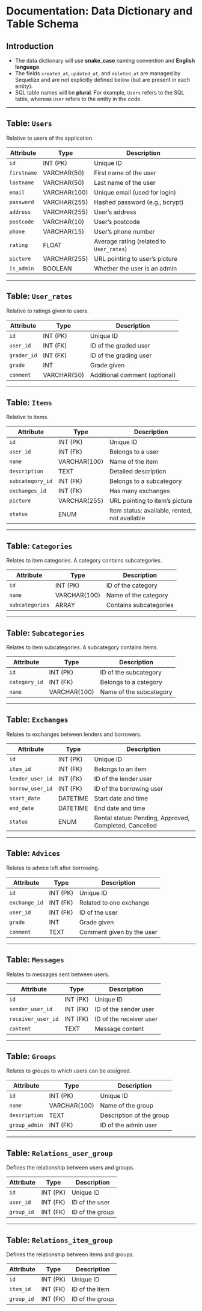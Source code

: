 # Documentation: Data Dictionary and Table Schema

## Introduction

- The data dictionary will use **snake_case** naming convention and **English language**.
- The fields `created_at`, `updated_at`, and `deleted_at` are managed by Sequelize and are not explicitly defined below (but are present in each entity).
- SQL table names will be **plural**. For example, `Users` refers to the SQL table, whereas `User` refers to the entity in the code.

---

## Table: `Users`

Relative to users of the application.

| **Attribute** | **Type**      | **Description**                   |
|---------------|---------------|-----------------------------------|
| `id`          | INT (PK)      | Unique ID                         |
| `firstname`   | VARCHAR(50)   | First name of the user            |
| `lastname`    | VARCHAR(50)   | Last name of the user             |
| `email`       | VARCHAR(100)  | Unique email (used for login)     |
| `password`    | VARCHAR(255)  | Hashed password (e.g., bcrypt)    |
| `address`     | VARCHAR(255)  | User’s address                    |
| `postcode`    | VARCHAR(10)   | User’s postcode                   |
| `phone`       | VARCHAR(15)   | User’s phone number               |
| `rating`      | FLOAT         | Average rating (related to `User_rates`) |
| `picture`     | VARCHAR(255)  | URL pointing to user’s picture    |
| `is_admin`    | BOOLEAN       | Whether the user is an admin      |

---

## Table: `User_rates`

Relative to ratings given to users.

| **Attribute** | **Type**      | **Description**                   |
|---------------|---------------|-----------------------------------|
| `id`          | INT (PK)      | Unique ID                         |
| `user_id`     | INT (FK)      | ID of the graded user             |
| `grader_id`   | INT (FK)      | ID of the grading user            |
| `grade`       | INT           | Grade given                       |
| `comment`     | VARCHAR(50)   | Additional comment (optional)     |

---

## Table: `Items`

Relative to items.

| **Attribute** | **Type**      | **Description**                   |
|---------------|---------------|-----------------------------------|
| `id`          | INT (PK)      | Unique ID                         |
| `user_id`     | INT (FK)      | Belongs to a user                 |
| `name`        | VARCHAR(100)  | Name of the item                  |
| `description` | TEXT          | Detailed description              |
| `subcategory_id` | INT (FK)   | Belongs to a subcategory          |
| `exchanges_id`| INT (FK)      | Has many exchanges                |
| `picture`     | VARCHAR(255)  | URL pointing to item’s picture    |
| `status`      | ENUM          | Item status: available, rented, not available |

---

## Table: `Categories`

Relates to item categories. A category contains subcategories.

| **Attribute** | **Type**      | **Description**                   |
|---------------|---------------|-----------------------------------|
| `id`          | INT (PK)      | ID of the category                |
| `name`        | VARCHAR(100)  | Name of the category              |
| `subcategories` | ARRAY       | Contains subcategories            |

---

## Table: `Subcategories`

Relates to item subcategories. A subcategory contains items.

| **Attribute** | **Type**      | **Description**                   |
|---------------|---------------|-----------------------------------|
| `id`          | INT (PK)      | ID of the subcategory             |
| `category_id` | INT (FK)      | Belongs to a category             |
| `name`        | VARCHAR(100)  | Name of the subcategory           |

---

## Table: `Exchanges`

Relates to exchanges between lenders and borrowers.

| **Attribute**    | **Type**      | **Description**                  |
|------------------|---------------|----------------------------------|
| `id`             | INT (PK)      | Unique ID                        |
| `item_id`        | INT (FK)      | Belongs to an item               |
| `lender_user_id` | INT (FK)      | ID of the lender user            |
| `borrow_user_id` | INT (FK)      | ID of the borrowing user         |
| `start_date`     | DATETIME      | Start date and time              |
| `end_date`       | DATETIME      | End date and time                |
| `status`         | ENUM          | Rental status: Pending, Approved, Completed, Cancelled |

---

## Table: `Advices`

Relates to advice left after borrowing.

| **Attribute** | **Type**      | **Description**                   |
|---------------|---------------|-----------------------------------|
| `id`          | INT (PK)      | Unique ID                         |
| `exchange_id` | INT (FK)      | Related to one exchange           |
| `user_id`     | INT (FK)      | ID of the user                    |
| `grade`       | INT           | Grade given                       |
| `comment`     | TEXT          | Comment given by the user         |

---

## Table: `Messages`

Relates to messages sent between users.

| **Attribute**    | **Type**      | **Description**                  |
|------------------|---------------|----------------------------------|
| `id`             | INT (PK)      | Unique ID                        |
| `sender_user_id` | INT (FK)      | ID of the sender user            |
| `receiver_user_id` | INT (FK)    | ID of the receiver user          |
| `content`        | TEXT          | Message content                  |

---

## Table: `Groups`

Relates to groups to which users can be assigned.

| **Attribute** | **Type**      | **Description**                   |
|---------------|---------------|-----------------------------------|
| `id`          | INT (PK)      | Unique ID                         |
| `name`        | VARCHAR(100)  | Name of the group                 |
| `description` | TEXT          | Description of the group          |
| `group_admin` | INT (FK)      | ID of the admin user              |

---

## Table: `Relations_user_group`

Defines the relationship between users and groups.

| **Attribute** | **Type**      | **Description**                   |
|---------------|---------------|-----------------------------------|
| `id`          | INT (PK)      | Unique ID                         |
| `user_id`     | INT (FK)      | ID of the user                    |
| `group_id`    | INT (FK)      | ID of the group                   |

---

## Table: `Relations_item_group`

Defines the relationship between items and groups.

| **Attribute** | **Type**      | **Description**                   |
|---------------|---------------|-----------------------------------|
| `id`          | INT (PK)      | Unique ID                         |
| `item_id`     | INT (FK)      | ID of the item                    |
| `group_id`    | INT (FK)      | ID of the group                   |
